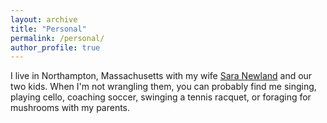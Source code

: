 ```yaml
---
layout: archive
title: "Personal"
permalink: /personal/
author_profile: true
---
```


I live in Northampton, Massachusetts with my wife [Sara Newland](https://sites.smith.edu/newland/) and our two kids. When I'm not wrangling them, you can probably find me singing, playing cello, coaching soccer, swinging a tennis racquet, or foraging for mushrooms with my parents.
